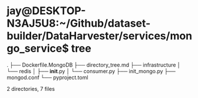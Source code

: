 # jay@DESKTOP-N3AJ5U8:~/Github/dataset-builder/DataHarvester/services/mongo_service$ tree
.
├── Dockerfile.MongoDB
├── directory_tree.md
├── infrastructure
│   └── redis
│       ├── __init__.py
│       └── consumer.py
├── init_mongo.py
├── mongod.conf
└── pyproject.toml

2 directories, 7 files